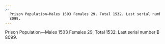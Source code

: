 ```yaml
---
>-
  Prison Population—Males 1503 Females 29. Total 1532. Last serial number B
  8099.
---
```


Prison Population—Males 1503 Females 29. Total 1532. Last serial number B 8099.